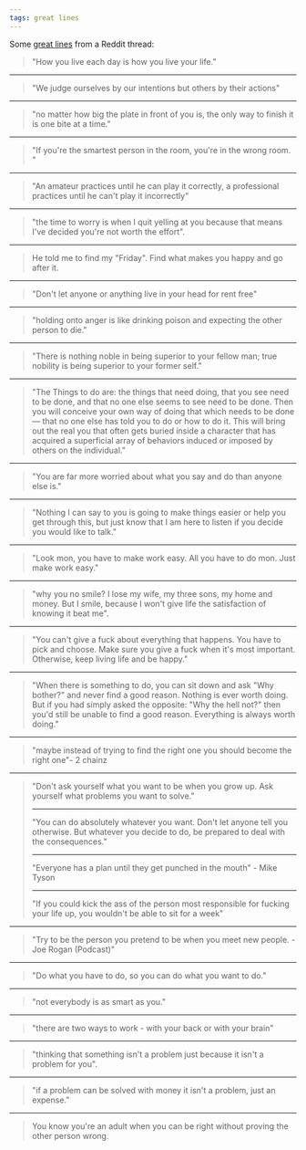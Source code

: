 ```yaml
---
tags: great lines
---
```



Some [great lines](https://www.reddit.com/r/AskReddit/comments/406d65/what_is_something_someone_said_that_changed_your/) from a Reddit thread:

> "How you live each day is how you live your life."
> 

---------

> "We judge ourselves by our intentions but others by their actions"

---------

> "no matter how big the plate in front of you is, the only way to finish it is one bite at a time."

---------

> "If you're the smartest person in the room, you're in the wrong room. "

---------

> "An amateur practices until he can play it correctly, a professional practices until he can't play it incorrectly"

---------

> "the time to worry is when I quit yelling at you because that means I've decided you're not worth the effort".

---------

> He told me to find my "Friday". Find what makes you happy and go after it.

---------

> "Don't let anyone or anything live in your head for rent free"

---------

> "holding onto anger is like drinking poison and expecting the other person to die."

---------

> "There is nothing noble in being superior to your fellow man; true nobility is being superior to your former self."

---------

> "The Things to do are: the things that need doing, that you see need to be done, and that no one else seems to see need to be done. Then you will conceive your own way of doing that which needs to be done — that no one else has told you to do or how to do it. This will bring out the real you that often gets buried inside a character that has acquired a superficial array of behaviors induced or imposed by others on the individual."

---------

> "You are far more worried about what you say and do than anyone else is."

---------

> "Nothing I can say to you is going to make things easier or help you get through this, but just know that I am here to listen if you decide you would like to talk."

---------

> "Look mon, you have to make work easy. All you have to do mon. Just make work easy."

---------

> "why you no smile? I lose my wife, my three sons, my home and money. But I smile, because I won't give life the satisfaction of knowing it beat me".

---------

> "You can't give a fuck about everything that happens. You have to pick and choose. Make sure you give a fuck when it's most important. Otherwise, keep living life and be happy."

---------

> "When there is something to do, you can sit down and ask "Why bother?" and never find a good reason. Nothing is ever worth doing. But if you had simply asked the opposite: "Why the hell not?" then you'd still be unable to find a good reason. Everything is always worth doing."

---------

> "maybe instead of trying to find the right one you should become the right one"- 2 chainz

---------

> "Don't ask yourself what you want to be when you grow up. Ask yourself what problems you want to solve."
> 
> ---------
> 
> "You can do absolutely whatever you want. Don't let anyone tell you otherwise. But whatever you decide to do, be prepared to deal with the consequences."
> 
> ---------
> 
> "Everyone has a plan until they get punched in the mouth" - Mike Tyson
> 
> ---------
> 
> "If you could kick the ass of the person most responsible for fucking your life up, you wouldn't be able to sit for a week"
> 
 ---------
> 
> "Try to be the person you pretend to be when you meet new people. -Joe Rogan (Podcast)"

---------

> "Do what you have to do, so you can do what you want to do."

---------

> "not everybody is as smart as you."

---------

> "there are two ways to work - with your back or with your brain"

---------

> "thinking that something isn't a problem just because it isn't a problem for you".

---------

> "if a problem can be solved with money it isn't a problem, just an expense."

---------

> You know you're an adult when you can be right without proving the other person wrong.